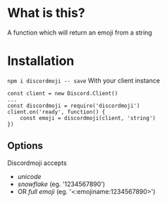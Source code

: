 # What is this?
A function which will return an emoji from a string

# Installation
`npm i discordmoji -- save`
With your client instance
```
const client = new Discord.Client()
...
const discordmoji = require('discordmoji')
client.on('ready', function() {
    const emoji = discordmoji(client, 'string')
})
``` 

## Options
Discordmoji accepts
* *unicode*
* *snowflake* (eg. '1234567890')
* OR *full emoji* (eg. '<:emojiname:1234567890>')
